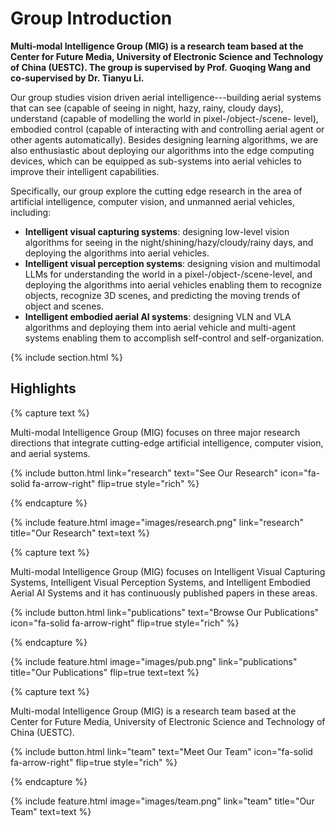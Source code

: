 ---
---

# Group Introduction

**Multi-modal Intelligence Group (MIG) is a research team based at the Center for Future Media, University of Electronic Science and Technology of China (UESTC). The group is supervised by Prof. Guoqing Wang and co-supervised by Dr. Tianyu Li.**

Our group studies vision driven aerial intelligence---building aerial systems that can see (capable of seeing in night, hazy, rainy, cloudy days), understand (capable of modelling the world in pixel-/object-/scene- level), embodied control (capable of interacting with and controlling aerial agent or other agents automatically). Besides designing learning algorithms, we are also enthusiastic about deploying our algorithms into the edge computing devices, which can be equipped as sub-systems into aerial vehicles to improve their intelligent capabilities.

Specifically, our group explore the cutting edge research in the area of artificial intelligence, computer vision, and unmanned aerial vehicles, including:
- **Intelligent visual capturing systems**: designing low-level vision algorithms for seeing in the night/shining/hazy/cloudy/rainy days, and deploying the algorithms into aerial vehicles.
- **Intelligent visual perception systems**: designing vision and multimodal LLMs for understanding the world in a pixel-/object-/scene-level, and deploying the algorithms into aerial vehicles enabling them to recognize objects, recognize 3D scenes, and predicting the moving trends of object and scenes.
- **Intelligent embodied aerial AI systems**: designing VLN and VLA algorithms and deploying them into aerial vehicle and multi-agent systems enabling them to accomplish self-control and self-organization.

{% include section.html %}

## Highlights

{% capture text %}

Multi-modal Intelligence Group (MIG) focuses on three major research directions that integrate cutting-edge artificial intelligence, computer vision, and aerial systems.

{%
  include button.html
  link="research"
  text="See Our Research"
  icon="fa-solid fa-arrow-right"
  flip=true
  style="rich"
%}

{% endcapture %}

{%
  include feature.html
  image="images/research.png"
  link="research"
  title="Our Research"
  text=text
%}

{% capture text %}

Multi-modal Intelligence Group (MIG) focuses on Intelligent Visual Capturing Systems, Intelligent Visual Perception Systems, and Intelligent Embodied Aerial AI Systems and it has continuously published papers in these areas.

{%
  include button.html
  link="publications"
  text="Browse Our Publications"
  icon="fa-solid fa-arrow-right"
  flip=true
  style="rich"
%}

{% endcapture %}

{%
  include feature.html
  image="images/pub.png"
  link="publications"
  title="Our Publications"
  flip=true
  text=text
%}

{% capture text %}

Multi-modal Intelligence Group (MIG) is a research team based at the Center for Future Media, University of Electronic Science and Technology of China (UESTC).

{%
  include button.html
  link="team"
  text="Meet Our Team"
  icon="fa-solid fa-arrow-right"
  flip=true
  style="rich"
%}

{% endcapture %}

{%
  include feature.html
  image="images/team.png"
  link="team"
  title="Our Team"
  text=text
%}

